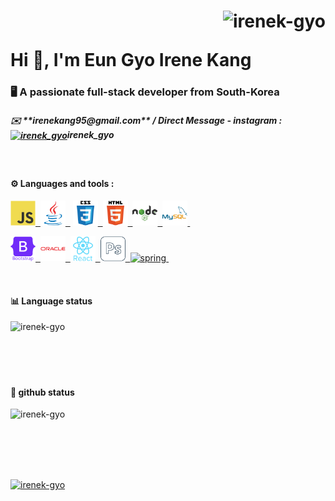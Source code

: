 <h1 align="left"><p align="right"><img src="https://komarev.com/ghpvc/?username=irenek-gyo&label=Profile%20views&color=0e75b6&style=flat" alt="irenek-gyo" width="110" /></p>Hi 👋, I'm Eun Gyo Irene Kang</h1> 
<h3 align="left"> 🖥️ A passionate full-stack developer from South-Korea</h3>

<h5> ✉️ **irenekang95@gmail.com**  /  Direct Message - instagram : <a href="https://instagram.com/irenek_gyo" target="blank">
<img align="center" src="https://raw.githubusercontent.com/rahuldkjain/github-profile-readme-generator/master/src/images/icons/Social/instagram.svg" alt="irenek_gyo" height="15" width="25" /></a>irenek_gyo
</h5><br/>

<h4 align="left">⚙️ Languages and tools : </h4>
<p align="left">
  <a href="https://developer.mozilla.org/en-US/docs/Web/JavaScript" target="_blank" rel="noreferrer"> <img src="https://raw.githubusercontent.com/devicons/devicon/master/icons/javascript/javascript-original.svg" alt="javascript" width="40" height="40"/>&nbsp; </a>
  <a href="https://www.java.com" target="_blank" rel="noreferrer"> <img src="https://raw.githubusercontent.com/devicons/devicon/master/icons/java/java-original.svg" alt="java" width="40" height="40"/> &nbsp;</a>
  <a href="https://www.w3schools.com/css/" target="_blank" rel="noreferrer"> <img src="https://raw.githubusercontent.com/devicons/devicon/master/icons/css3/css3-original-wordmark.svg" alt="css3" width="40" height="40"/>&nbsp; </a>
  <a href="https://www.w3.org/html/" target="_blank" rel="noreferrer"> <img src="https://raw.githubusercontent.com/devicons/devicon/master/icons/html5/html5-original-wordmark.svg" alt="html5" width="40" height="40"/>&nbsp; </a>
  <a href="https://nodejs.org" target="_blank" rel="noreferrer"> <img src="https://raw.githubusercontent.com/devicons/devicon/master/icons/nodejs/nodejs-original-wordmark.svg" alt="nodejs" width="40" height="40"/>&nbsp; </a>
  <a href="https://www.mysql.com/" target="_blank" rel="noreferrer"> <img src="https://raw.githubusercontent.com/devicons/devicon/master/icons/mysql/mysql-original-wordmark.svg" alt="mysql" width="40" height="40"/>&nbsp; </a>
  
  <a href="https://getbootstrap.com" target="_blank" rel="noreferrer"> <img src="https://raw.githubusercontent.com/devicons/devicon/master/icons/bootstrap/bootstrap-plain-wordmark.svg" alt="bootstrap" width="40" height="40"/>&nbsp; </a>
  <a href="https://www.oracle.com/" target="_blank" rel="noreferrer"> <img src="https://raw.githubusercontent.com/devicons/devicon/master/icons/oracle/oracle-original.svg" alt="oracle" width="40" height="40"/>&nbsp; </a>
  <a href="https://reactjs.org/" target="_blank" rel="noreferrer"> <img src="https://raw.githubusercontent.com/devicons/devicon/master/icons/react/react-original-wordmark.svg" alt="react" width="40" height="40"/>&nbsp; </a>
  <a href="https://www.photoshop.com/en" target="_blank" rel="noreferrer"> <img src="https://raw.githubusercontent.com/devicons/devicon/master/icons/photoshop/photoshop-line.svg" alt="photoshop" width="40" height="40"/>&nbsp; </a>
  <a href="https://spring.io/" target="_blank" rel="noreferrer"> <img src="https://www.vectorlogo.zone/logos/springio/springio-icon.svg" alt="spring" width="40" height="40"/>&nbsp; </a>
</p><br/>
<p>
<h4> 📊 Language status</h4>
  <img align="left" src="https://github-readme-stats.vercel.app/api/top-langs?username=irenek-gyo&show_icons=true&locale=en&layout=compact" alt="irenek-gyo" /><br/><br/><br/><br/><br/>
<h4> 🔵 github status</h4>
  <img align="left" src="https://github-readme-stats.vercel.app/api?username=irenek-gyo&show_icons=true&locale=en" alt="irenek-gyo" /><br/>
</p><br/>
<br/>
<br/>
<br/>

<p align="left">
  <a href="https://github.com/ryo-ma/github-profile-trophy"><img src="https://github-profile-trophy.vercel.app/?username=irenek-gyo" alt="irenek-gyo" /></a>
</p>
